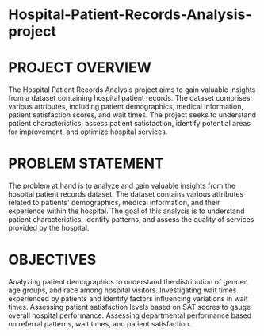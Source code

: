 # Hospital-Patient-Records-Analysis-project

# PROJECT OVERVIEW
The Hospital Patient Records Analysis project aims to gain valuable insights from a dataset containing hospital patient records. The dataset comprises various attributes, including patient demographics, medical information, patient satisfaction scores, and wait times. The project seeks to understand patient characteristics, assess patient satisfaction, identify potential areas for improvement, and optimize hospital services.

# PROBLEM STATEMENT
The problem at hand is to analyze and gain valuable insights from the hospital patient records dataset. The dataset contains various attributes related to patients' demographics, medical information, and their experience within the hospital. The goal of this analysis is to understand patient characteristics, identify patterns, and assess the quality of services provided by the hospital.

# OBJECTIVES
Analyzing patient demographics to understand the distribution of gender, age groups, and race among hospital visitors.
Investigating wait times experienced by patients and identify factors influencing variations in wait times.
Assessing patient satisfaction levels based on SAT scores to gauge overall hospital performance.
Assessing departmental performance based on referral patterns, wait times, and patient satisfaction.
